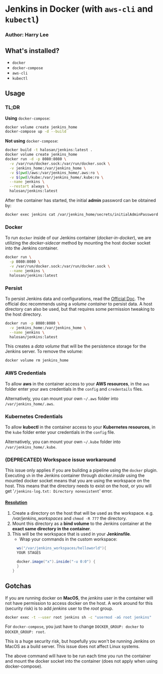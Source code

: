 # Jenkins in Docker (with `aws-cli` and `kubectl`)
### Author: Harry Lee

## What's installed?
- `docker`
- `docker-compose`
- `aws-cli`
- `kubectl`


## Usage

### TL;DR

**Using** `docker-compose`:
```bash
docker volume create jenkins_home
docker-compose up -d --build
```

**Not using** `docker-compose`:
```bash
docker build -t halosan/jenkins:latest .
docker volume create jenkins_home
docker run -d -p 8080:8080 \
  -v /var/run/docker.sock:/var/run/docker.sock \
  -v jenkins_home:/var/jenkins_home \
  -v $(pwd)/aws:/var/jenkins_home/.aws:ro \
  -v $(pwd)/kube:/var/jenkins_home/.kube:ro \
  --name jenkins \
  --restart always \
  halosan/jenkins:latest
```

After the container has started, the initial **admin** password can be obtained
by:
```bash
docker exec jenkins cat /var/jenkins_home/secrets/initialAdminPassword
```


### Docker
To run `docker` inside of our Jenkins container (_docker-in-docker_), we are
utilizing the _docker-sidecar_ method by
mounting the host docker socket into the Jenkins container.

```bash
docker run \
  -p 8080:8080 \
  -v /var/run/docker.sock:/var/run/docker.sock \
  --name jenkins \
  halosan/jenkins:latest
```


### Persist
To persist Jenkins data and configurations, read the
[Official Doc](https://github.com/jenkinsci/docker/blob/master/README.md).
The official doc recommends using a _volume container_ to persist data. A host
directory can also be used, but that requires some permission tweaking to the
host directory.

```bash
docker run -p 8080:8080 \
  -v jenkins_home:/var/jenkins_home \
  --name jenkins \
  halosan/jenkins:latest
```

This creates a _data volume_ that will be the persistence storage for the Jenkins server.
To remove the volume:

```bash
docker volume rm jenkins_home
```


### AWS Credentials
To allow **aws** in the container access to your **AWS resources**, in the `aws`
folder enter your aws credentials in the `config` and `credentails` files.

Alternatively, you can mount your own `~/.aws` folder into
`/var/jenkins_home/.aws`.

### Kubernetes Credentials
To allow **kubectl** in the container access to your **Kubernetes resources**, in
the `kube` folder enter your credentials in the `config` file.

Alternatively, you can mount your own `~/.kube` folder into
`/var/jenkins_home/.kube`.

### (DEPRECATED) Workspace issue workaround
This issue only applies if you are building a pipeline using the `docker`
plugin.
Executing `sh` in the Jenkins container through _docker.inside_ using the mounted
docker socket means that you are using the workspace on the host. This means
that the directory needs to exist on the host, or you will get
'`/jenkins-log.txt: Directory nonexistent`' error.

#### [Resolution](https://github.com/jenkinsci/docker/issues/626)
1. Create a directory on the host that will be used as the workspace. e.g.
   _/var/jenkins_workspaces_ and `chmod -R 777` the directory.
2. Mount this directory as a **bind volume** to the Jenkins container at the
   **exact same directory in the container**.
3. This will be the workspace that is used in your **Jenkinsfile**.
    - Wrap your commands in the custom workspace:
    ```groovy
      ws("/var/jenkins_workspaces/helloworld"){
      YOUR STAGES

      docker.image("x").inside("-u 0:0") {
      }
    }
    ```


## Gotchas

If you are running docker on **MacOS**, the _jenkins_ user in the container will
not have permission to access docker on the host. A work around for this
(security risk) is to add _jenkins_ user to the _root_ group.

```bash
docker exec -t --user root jenkins sh -c "usermod -aG root jenkins"
```

For `docker-compose`, you just have to change `DOCKER_GROUP: docker` to
`DOCKER_GROUP: root`.

This is a huge security risk, but hopefully you won't be running Jenkins on
MacOS as a build server. This issue does not affect Linux systems.

The above command will have to be run each time you run the container
and mount the docker socket into the container (does not apply when using docker-compose).
